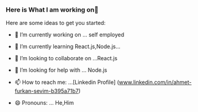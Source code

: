### Here is What I am working on👋



Here are some ideas to get you started:

- 🔭 I’m currently working on ... self employed
- 🌱 I’m currently learning React.js,Node.js...
- 👯 I’m looking to collaborate on ...React.js
- 🤔 I’m looking for help with ... Node.js

- 📫 How to reach me: ...[Linkedin Profile] (www.linkedin.com/in/ahmet-furkan-sevim-b395a71b7)
- 😄 Pronouns: ... He,Him


